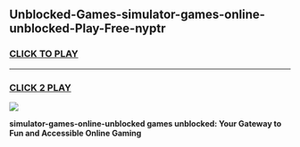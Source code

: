 
## Unblocked-Games-simulator-games-online-unblocked-Play-Free-nyptr
<h3>
<a href="https://premium76.site?title=simulator-games-online-unblocked&ref=18A1">CLICK TO PLAY</a></h3>
<hr>

<h3>
<a href="https://premium76.site?title=simulator-games-online-unblocked&ref=18A1">CLICK 2 PLAY</a>
  
</h3>

<a href="https://premium76.site?title=simulator-games-online-unblocked&ref=18A1"><img src="https://clearcache.store/games.png"></a>


**simulator-games-online-unblocked games unblocked: Your Gateway to Fun and Accessible Online Gaming**
